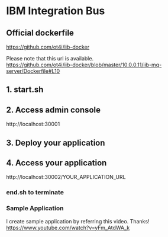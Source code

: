# IBM Integration Bus

## Official dockerfile
https://github.com/ot4i/iib-docker


Please note that this url is available. <br>
https://github.com/ot4i/iib-docker/blob/master/10.0.0.11/iib-mq-server/Dockerfile#L10


## 1. start.sh

## 2. Access admin console
http://localhost:30001

## 3. Deploy your application

## 4. Access your application
http://localhost:30002/YOUR_APPLICATION_URL

### end.sh to terminate

### Sample Application
I create sample application by referring this video. Thanks!<br>
https://www.youtube.com/watch?v=yFm_AtdWA_k
